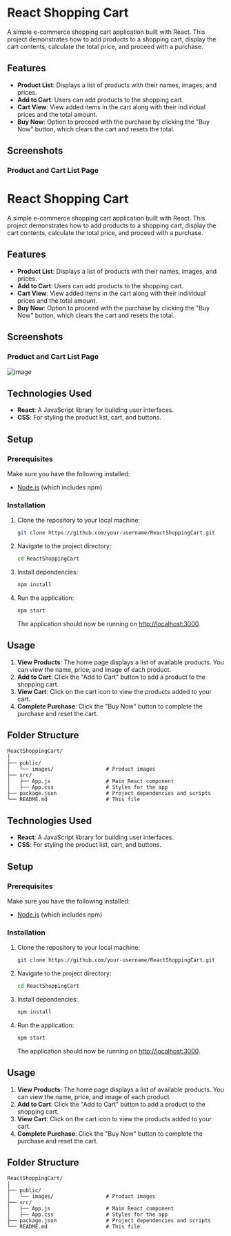 # React Shopping Cart

A simple e-commerce shopping cart application built with React. This project demonstrates how to add products to a shopping cart, display the cart contents, calculate the total price, and proceed with a purchase.

## Features

- **Product List**: Displays a list of products with their names, images, and prices.
- **Add to Cart**: Users can add products to the shopping cart.
- **Cart View**: View added items in the cart along with their individual prices and the total amount.
- **Buy Now**: Option to proceed with the purchase by clicking the "Buy Now" button, which clears the cart and resets the total.

## Screenshots

### Product and Cart List Page

# React Shopping Cart

A simple e-commerce shopping cart application built with React. This project demonstrates how to add products to a shopping cart, display the cart contents, calculate the total price, and proceed with a purchase.

## Features

- **Product List**: Displays a list of products with their names, images, and prices.
- **Add to Cart**: Users can add products to the shopping cart.
- **Cart View**: View added items in the cart along with their individual prices and the total amount.
- **Buy Now**: Option to proceed with the purchase by clicking the "Buy Now" button, which clears the cart and resets the total.

## Screenshots

### Product and Cart List Page

![image](https://github.com/user-attachments/assets/a3d1b702-f330-4d97-9811-75c4e38ff794)


## Technologies Used

- **React**: A JavaScript library for building user interfaces.
- **CSS**: For styling the product list, cart, and buttons.

## Setup

### Prerequisites

Make sure you have the following installed:

- [Node.js](https://nodejs.org/) (which includes npm)

### Installation

1. Clone the repository to your local machine:

   ```bash
   git clone https://github.com/your-username/ReactShoppingCart.git
   ```

2. Navigate to the project directory:

   ```bash
   cd ReactShoppingCart
   ```

3. Install dependencies:

   ```bash
   npm install
   ```

4. Run the application:

   ```bash
   npm start
   ```

   The application should now be running on [http://localhost:3000](http://localhost:3000).

## Usage

1. **View Products**: The home page displays a list of available products. You can view the name, price, and image of each product.
2. **Add to Cart**: Click the "Add to Cart" button to add a product to the shopping cart.
3. **View Cart**: Click on the cart icon to view the products added to your cart.
4. **Complete Purchase**: Click the "Buy Now" button to complete the purchase and reset the cart.

## Folder Structure

```
ReactShoppingCart/
│
├── public/
│   └── images/                 # Product images
├── src/
│   ├── App.js                  # Main React component
│   ├── App.css                 # Styles for the app
├── package.json                # Project dependencies and scripts
└── README.md                   # This file
```



## Technologies Used

- **React**: A JavaScript library for building user interfaces.
- **CSS**: For styling the product list, cart, and buttons.

## Setup

### Prerequisites

Make sure you have the following installed:

- [Node.js](https://nodejs.org/) (which includes npm)

### Installation

1. Clone the repository to your local machine:

   ```bash
   git clone https://github.com/your-username/ReactShoppingCart.git
   ```

2. Navigate to the project directory:

   ```bash
   cd ReactShoppingCart
   ```

3. Install dependencies:

   ```bash
   npm install
   ```

4. Run the application:

   ```bash
   npm start
   ```

   The application should now be running on [http://localhost:3000](http://localhost:3000).

## Usage

1. **View Products**: The home page displays a list of available products. You can view the name, price, and image of each product.
2. **Add to Cart**: Click the "Add to Cart" button to add a product to the shopping cart.
3. **View Cart**: Click on the cart icon to view the products added to your cart.
4. **Complete Purchase**: Click the "Buy Now" button to complete the purchase and reset the cart.

## Folder Structure

```
ReactShoppingCart/
│
├── public/
│   └── images/                 # Product images
├── src/
│   ├── App.js                  # Main React component
│   ├── App.css                 # Styles for the app
├── package.json                # Project dependencies and scripts
└── README.md                   # This file
```
